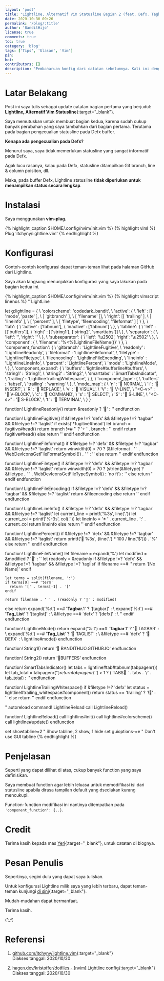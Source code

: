 ```yaml
---
layout: 'post'
title: "Lightline, Alternatif Vim Statusline Bagian 2 (feat. Defx, Tagbar)"
date: 2020-10-30 09:26
permalink: '/blog/:title'
author: 'BanditHijo'
license: true
comments: true
toc: true
category: 'blog'
tags: ['Tips', 'Ulasan', 'Vim']
pin:
hot:
contributors: []
description: "Pembaharuan konfig dari catatan sebelumnya. Kali ini dengan perubahan beberapa komponen untuk Defx dan juga Tagbar."
---
```


<link rel="stylesheet" href="https://cdn.jsdelivr.net/gh/wernight/powerline-web-fonts@ba4426cb0c0b05eb6cb342c7719776a41e1f2114/PowerlineFonts.css">

# Latar Belakang

Post ini saya tulis sebagai update catatan bagian pertama yang berjudul: <br>
[**Lightline, Alternatif Vim Statusline**](/blog/lightline-alternatif-vim-statusline){:target="_blank"}.

Saya memutuskan untuk membuat bagian kedua, karena sudah cukup banyak perubahan yang saya tambahkan dari bagian pertama. Terutama pada bagian pengecualian statusline pada Defx buffer.

**Kenapa ada pengecualian pada Defx?**

Menurut saya, saya tidak memerlukan statusline yang sangat informatif pada Defx.

Agak lucu rasanya, kalau pada Defx, statusline ditampilkan Git branch, line & column poisiton, dll.

Maka, pada buffer Defx, Lightline statusline **tidak diperlukan untuk menampilkan status secara lengkap**.

# Instalasi

Saya menggunakan **vim-plug**.

{% highlight_caption $HOME/.config/nvim/init.vim %}
{% highlight viml %}
Plug 'itchyny/lightline.vim'
{% endhighlight %}


# Konfigurasi

Contoh-contoh konfigurasi dapat teman-teman lihat pada halaman GitHub dari Lightline.

Saya akan langsung menunjukkan konfigurasi yang saya lakukan pada bagian kedua ini.

{% highlight_caption $HOME/.config/nvim/init.vim %}
{% highlight vimscript linenos %}
" LightLine

let g:lightline = {
\   'colorscheme': 'codedark_bandit',
\   'active': {
\    'left' : [[ 'mode', 'paste' ],
\              [ 'gitbranch' ],
\              [ 'filename' ]],
\    'right': [[ 'trailing' ],
\              [ 'lineinfo' ],
\              [ 'percent' ],
\              [ 'filetype', 'fileencoding', 'fileformat' ] ]
\   },
\   'tab': {
\     'active'   : ['tabnum'],
\     'inactive' : ['tabnum']
\   },
\   'tabline': {
\   'left'  : [['buffers']],
\   'right' : [['string1'], ['string2', 'smarttabs']]
\   },
\   'separator': {
\     'left': '', 'right': ''
\   },
\   'subseparator': {
\   'left': '\u2502', 'right': '\u2502'
\   },
\   'component': {
\     'filename': '%<%{LightlineFileName()}'
\   },
\   'component_function': {
\     'gitbranch'    : 'LightlineFugitive',
\     'readonly'     : 'LightlineReadonly',
\     'fileformat'   : 'LightlineFileformat',
\     'filetype'     : 'LightlineFiletype',
\     'fileencoding' : 'LightlineFileEncoding',
\     'lineinfo'     : 'LightlineLineInfo',
\     'percent'      : 'LightlinePercent',
\     'mode'         : 'LightlineMode',
\   },
\   'component_expand': {
\     'buffers'   : 'lightline#bufferline#buffers',
\     'string1'   : 'String1',
\     'string2'   : 'String2',
\     'smarttabs' : 'SmartTabsIndicator',
\     'trailing'  : 'LightlineTrailingWhitespace',
\   },
\   'component_type': {
\   'buffers'  : 'tabsel',
\   'trailing' : 'warning'
\   },
\   'mode_map': {
\     'n'      : ' N0RMAL',
\     'i'      : ' INSERT',
\     'R'      : ' REPLACE',
\     'v'      : ' VISUAL',
\     'V'      : ' V-LINE',
\     "\<C-v>" : ' V-BL0CK',
\     'c'      : ' COMMAND',
\     's'      : ' SELECT',
\     'S'      : ' S-LINE',
\     "\<C-s>" : ' S-BL0CK',
\     't'      : ' TERMINAL',
\   }
\}

function! LightlineReadonly()
  return &readonly ? '' : ''
endfunction

function! LightlineFugitive()
  if &filetype !=? 'defx' && &filetype !=? 'tagbar' && &filetype !=? 'taglist'
    if exists('*fugitive#head')
      let branch = fugitive#head()
      return branch !=# '' ? ' ' . branch : ''
    endif
    return fugitive#head()
  else
    return ''
  endif
endfunction

function! LightlineFileformat()
  if &filetype !=? 'defx' && &filetype !=? 'tagbar' && &filetype !=? 'taglist'
    return winwidth(0) > 70 ? (&fileformat . ' ' . WebDevIconsGetFileFormatSymbol()) . ' ' : ''
  else
    return ''
  endif
endfunction

function! LightlineFiletype()
  if &filetype !=? 'defx' && &filetype !=? 'tagbar' && &filetype !=? 'taglist'
    return winwidth(0) > 70 ? (strlen(&filetype) ? &filetype . ' ' . WebDevIconsGetFileTypeSymbol() : 'no ft') : ''
  else
    return ''
  endif
endfunction

function! LightlineFileEncoding()
  if &filetype !=? 'defx' && &filetype !=? 'tagbar' && &filetype !=? 'taglist'
    return &fileencoding
  else
    return ''
  endif
endfunction

function! LightlineLineInfo()
  if &filetype !=? 'defx' && &filetype !=? 'tagbar' && &filetype !=? 'taglist'
    let current_line = printf('%3s', line('.'))
    let current_col  = printf('%-3s', col('.'))
    let lineinfo     = ' ' . current_line . ':' . current_col
    return lineinfo
  else
    return ''
  endif
endfunction

function! LightlinePercent()
  if &filetype !=? 'defx' && &filetype !=? 'tagbar' && &filetype !=? 'taglist'
    return printf(' %3s', (line('.') * 100 / line('$'))) . '%'
  else
    return ''
  endif
endfunction

function! LightlineFileName()
  let filename = expand('%')
  let modified = &modified ? '' : ''
  let readonly = &readonly
  if &filetype !=? 'defx' && &filetype !=? 'tagbar' && &filetype !=? 'taglist'
    if filename ==# ''
      return '[No Name]'
    endif

    let terms = split(filename, ':')
    if terms[0] ==# 'term'
      return '[' . terms[-1] . ']'
    endif

    return filename . ' ' . (readonly ? '' : modified)
  else
    return expand('%:t') ==# '__Tagbar__.1' ? '[tagbar]' :
         \ expand('%:t') ==# '__Tag_List__' ? '[taglist]' :
         \ &filetype ==# 'defx' ?  '[defx]' :
         \ ''
  endif
endfunction

function! LightlineMode()
  return expand('%:t') ==# '__Tagbar__.1' ? ' TAGBAR' :
       \ expand('%:t') ==# '__Tag_List__' ? ' TAGLIST' :
       \ &filetype ==# 'defx' ?  ' DEFX' :
       \ lightline#mode()
endfunction

function! String1()
  return ' BANDITHIJO.GITHUB.IO'
endfunction

function! String2()
  return 'BUFFERS'
endfunction

function! SmartTabsIndicator()
  let tabs = lightline#tab#tabnum(tabpagenr())
  let tab_total = tabpagenr('$')
  return tabpagenr('$') > 1 ? ('TABS ' . tabs . '/' . tab_total) : ''
endfunction

function! LightlineTrailingWhitespace()
  if &filetype !=? 'defx'
    let status = lightline#trailing_whitespace#component()
    return status == 'trailing' ? '!' : ''
  else
    return ''
  endif
endfunction

" autoreload
command! LightlineReload call LightlineReload()

function! LightlineReload()
  call lightline#init()
  call lightline#colorscheme()
  call lightline#update()
endfunction

set showtabline=2  " Show tabline, 2 show, 1 hide
set guioptions-=e  " Don't use GUI tabline
{% endhighlight %}

# Penjelasan

Seperti yang dapat dilihat di atas, cukup banyak function yang saya definisikan.

Saya membuat function agar lebih leluasa untuk memodifikasi isi dari statusline apabila dirasa tampilan default yang dsediakan kurang mencukupi.

Function-function modifikasi ini nantinya ditempatkan pada `'component_function': {..}`.

<!--
## Function Readonly

```vimscript
function! LightlineReadonly()
  return &readonly ? '' : ''
endfunction
```

Blok kode di atas sudah cukup menjelaskan. Menggunakan operator pengkondisian ternary.

Apakah file **&readonly** ? jika benar tampilkan string `''` (locked symbol), jika salah tampilkan string `''` (string kosong).

Kemudian saya tempatkan di status aktif bagian kiri, dengan posisi di tengah. Diantara mode & filename.

```vimscript
\   'active': {
\    'left' : [[ 'mode', 'paste' ],
\              [ 'gitbranch', <mark>'readonly'</mark> ],
\              [ 'filename' ]],
```

## Function Git Branch

```vimscript
function! LightlineFugitive()
  if &filetype !=? 'defx'
    if exists('*fugitive#head')
        let branch = fugitive#head()
        return branch !=# '' ? ' '.branch : ''
    endif
    return fugitive#head()
  else
    return ''
  endif
endfunction
```

Blok kode di atas, adalah function yang saya pergunakan untuk menampilkan git branch.

Kemudian saya tempatkan di status aktif bagian kiri, dengan posisi di tengah. Diantara mode & filename.

```vimscript
\   'active': {
\    'left' : [[ 'mode', 'paste' ],
\              [ <mark>'gitbranch'</mark>, 'readonly' ],
\              [ 'filename' ]],
```

-->


# Credit

Terima kasih kepada mas [Yeri](https://yeripratama.com/blog/customizing-vim-lightline/){:target="_blank"}, untuk catatan di blognya.


# Pesan Penulis

Sepertinya, segini dulu yang dapat saya tuliskan.

Untuk konfigurasi Lightline milik saya yang lebih terbaru, dapat teman-teman kunjungi [di sini](https://github.com/bandithijo/nvimrc/blob/master/plugin-config/lightline.vim){:target="_blank"}.

Mudah-mudahan dapat bermanfaat.

Terima kasih.

(^_^)

# Referensi

1. [github.com/itchyny/lightline.vim](https://github.com/itchyny/lightline.vim){:target="_blank"}
<br>Diakses tanggal: 2020/10/30

2. [hagen.dev/kristoffer/dotfiles - [nvim] Lightline config](https://hagen.dev/kristoffer/dotfiles/commit/c833b54013c7a3522315da362b548595be098a6b){:target="_blank"}
<br>Diakses tanggal: 2020/10/30

